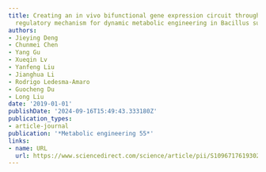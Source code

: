 ```yaml
---
title: Creating an in vivo bifunctional gene expression circuit through an aptamer-based
  regulatory mechanism for dynamic metabolic engineering in Bacillus subtilis
authors:
- Jieying Deng
- Chunmei Chen
- Yang Gu
- Xueqin Lv
- Yanfeng Liu
- Jianghua Li
- Rodrigo Ledesma-Amaro
- Guocheng Du
- Long Liu
date: '2019-01-01'
publishDate: '2024-09-16T15:49:43.333180Z'
publication_types:
- article-journal
publication: '*Metabolic engineering 55*'
links:
- name: URL
  url: https://www.sciencedirect.com/science/article/pii/S1096717619302186
---
```

